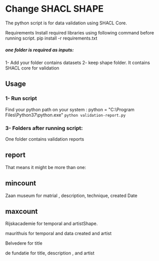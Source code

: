 # Change SHACL SHAPE
The python script is for data validation using SHACL Core.

Requirements
Install required libraries using following command before running script. pip install -r requirements.txt

##### one folder is required as inputs:
1- Add your folder contains datasets
2- keep shape folder. It contains SHACL core for validation

## Usage
### 1- Run script
Find your python path on your system :
python = "C:\Program Files\Python37\python.exe"
`python validation-report.py`

### 3- Folders after running script:

One folder contains validation reports



## report

That means it might be more than one:

## mincount

Zaan museum for matrial , description, technique, created Date

## maxcount

Rijskacademie for temporal and artistShape.

maurithuis for temporal and data created and artist

Belvedere for title 

de fundatie for title, description , and artist








